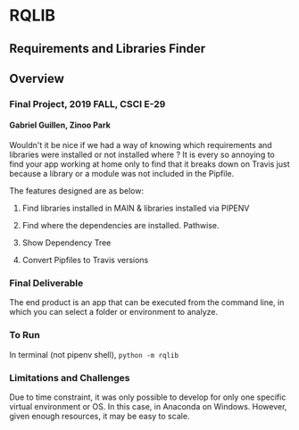 # RQLIB
## Requirements and Libraries Finder
## Overview
### Final Project, 2019 FALL, CSCI E-29
#### Gabriel Guillen, Zinoo Park

Wouldn't it be nice if we had a way of knowing which requirements and libraries were installed or not installed where ?
It is every so annoying to find your app working at home only to find that it breaks down on Travis just because
a library or a module was not included in the Pipfile.

The features designed are as below:

1. Find libraries installed in MAIN & libraries installed via PIPENV

2. Find where the dependencies are installed. Pathwise.

3. Show Dependency Tree

4. Convert Pipfiles to Travis versions

### Final Deliverable

The end product is an app that can be executed from the command line, in which you can select a folder or environment
to analyze.

### To Run
In terminal (not pipenv shell),
`python -m rqlib`


### Limitations and Challenges

Due to time constraint, it was only possible to develop for only one specific virtual environment or OS. In this case,
in Anaconda on Windows. However, given enough resources, it may be easy to scale.



